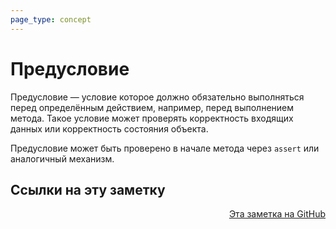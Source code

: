 ```yaml
---
page_type: concept
---
```

# Предусловие

Предусловие — условие которое должно обязательно выполняться перед определённым действием, например, перед выполнением метода. Такое условие может проверять корректность входящих данных или корректность состояния объекта.

Предусловие может быть проверено в начале метода через `assert`  или аналогичный механизм.



## Ссылки на эту заметку




<p v-pre style="text-align: right">
  <a href="https://github.com/Kverde/algorithms/blob/main/source/20221123224036.md">
  Эта заметка на GitHub
  </a>
</p>
